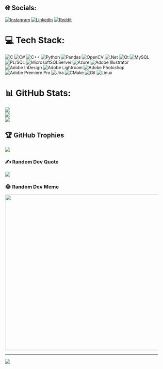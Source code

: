 
## 🌐 Socials:
[![Instagram](https://img.shields.io/badge/Instagram-%23E4405F.svg?logo=Instagram&logoColor=white)](https://instagram.com/bogdanpostolov) [![LinkedIn](https://img.shields.io/badge/LinkedIn-%230077B5.svg?logo=linkedin&logoColor=white)](https://linkedin.com/in/bogdan-postolov) [![Reddit](https://img.shields.io/badge/Reddit-%23FF4500.svg?logo=Reddit&logoColor=white)](https://reddit.com/user/LiZaRD_MK) 

# 💻 Tech Stack:
![C](https://img.shields.io/badge/c-%2300599C.svg?style=for-the-badge&logo=c&logoColor=white) ![C#](https://img.shields.io/badge/c%23-%23239120.svg?style=for-the-badge&logo=c-sharp&logoColor=white) ![C++](https://img.shields.io/badge/c++-%2300599C.svg?style=for-the-badge&logo=c%2B%2B&logoColor=white) ![Python](https://img.shields.io/badge/python-3670A0?style=for-the-badge&logo=python&logoColor=ffdd54) ![Pandas]("https://raw.githubusercontent.com/devicons/devicon/2ae2a900d2f041da66e950e4d48052658d850630/icons/pandas/pandas-original.svg") ![OpenCV]("https://www.vectorlogo.zone/logos/opencv/opencv-icon.svg") ![.Net](https://img.shields.io/badge/.NET-5C2D91?style=for-the-badge&logo=.net&logoColor=white) ![Qt](https://img.shields.io/badge/Qt-%23217346.svg?style=for-the-badge&logo=Qt&logoColor=white) ![MySQL](https://img.shields.io/badge/mysql-%2300f.svg?style=for-the-badge&logo=mysql&logoColor=white) ![PL/SQL]("https://raw.githubusercontent.com/devicons/devicon/master/icons/oracle/oracle-original.svg") ![MicrosoftSQLServer](https://img.shields.io/badge/Microsoft%20SQL%20Sever-CC2927?style=for-the-badge&logo=microsoft%20sql%20server&logoColor=white) ![Azure](https://img.shields.io/badge/azure-%230072C6.svg?style=for-the-badge&logo=azure-devops&logoColor=white) ![Adobe Illustrator](https://img.shields.io/badge/adobeillustrator-%23FF9A00.svg?style=for-the-badge&logo=adobeillustrator&logoColor=white) ![Adobe InDesign](https://img.shields.io/badge/Adobe%20InDesign-49021F?style=for-the-badge&logo=adobeindesign&logoColor=white) ![Adobe Lightroom](https://img.shields.io/badge/Adobe%20Lightroom-31A8FF.svg?style=for-the-badge&logo=Adobe%20Lightroom&logoColor=white) ![Adobe Photoshop](https://img.shields.io/badge/adobephotoshop-%2331A8FF.svg?style=for-the-badge&logo=adobephotoshop&logoColor=white) ![Adobe Premiere Pro](https://img.shields.io/badge/Adobe%20Premiere%20Pro-9999FF.svg?style=for-the-badge&logo=Adobe%20Premiere%20Pro&logoColor=white) ![Jira](https://img.shields.io/badge/jira-%230A0FFF.svg?style=for-the-badge&logo=jira&logoColor=white) ![CMake](https://img.shields.io/badge/CMake-%23008FBA.svg?style=for-the-badge&logo=cmake&logoColor=white) ![Git]("https://www.vectorlogo.zone/logos/git-scm/git-scm-icon.svg") ![Linux]("https://raw.githubusercontent.com/devicons/devicon/master/icons/linux/linux-original.svg")
# 📊 GitHub Stats:
![](https://github-readme-stats.vercel.app/api?username=bogdanpostolov&theme=tokyonight&hide_border=false&include_all_commits=true&count_private=true)<br/>
![](https://github-readme-streak-stats.herokuapp.com/?user=bogdanpostolov&theme=tokyonight&hide_border=false)<br/>
![](https://github-readme-stats.vercel.app/api/top-langs/?username=bogdanpostolov&theme=tokyonight&hide_border=false&include_all_commits=true&count_private=true&layout=compact)

## 🏆 GitHub Trophies
![](https://github-profile-trophy.vercel.app/?username=bogdanpostolov&theme=radical&no-frame=false&no-bg=false&margin-w=4)

### ✍️ Random Dev Quote
![](https://quotes-github-readme.vercel.app/api?type=horizontal&theme=tokyonight)

### 😂 Random Dev Meme
<img src="https://random-memer.herokuapp.com/" width="512px"/>

---
[![](https://visitcount.itsvg.in/api?id=bogdanpostolov&icon=0&color=1)](https://visitcount.itsvg.in)

<!-- Proudly created with GPRM ( https://gprm.itsvg.in ) -->
